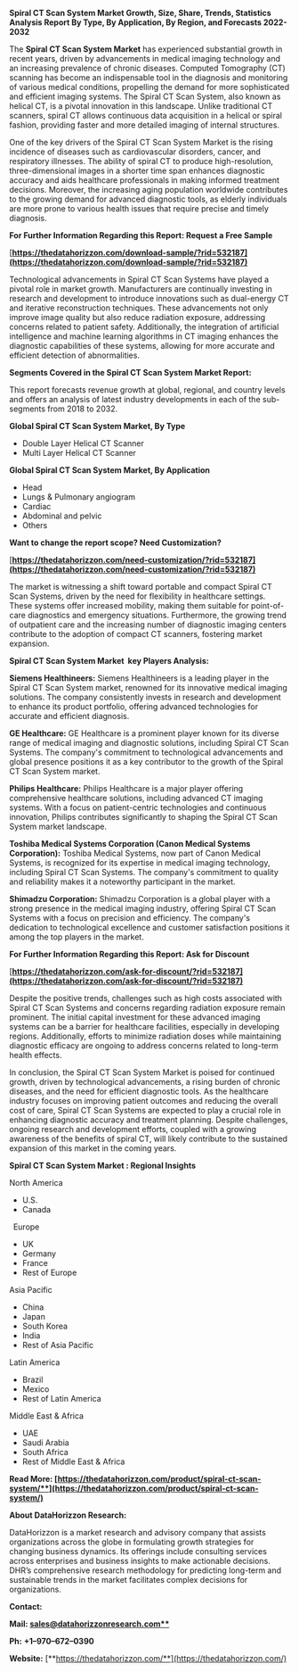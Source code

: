 ﻿**Spiral CT Scan System Market Growth, Size, Share, Trends, Statistics Analysis Report By Type, By Application, By Region, and Forecasts 2022-2032**


The **Spiral CT Scan System Market** has experienced substantial growth in recent years, driven by advancements in medical imaging technology and an increasing prevalence of chronic diseases. Computed Tomography (CT) scanning has become an indispensable tool in the diagnosis and monitoring of various medical conditions, propelling the demand for more sophisticated and efficient imaging systems. The Spiral CT Scan System, also known as helical CT, is a pivotal innovation in this landscape. Unlike traditional CT scanners, spiral CT allows continuous data acquisition in a helical or spiral fashion, providing faster and more detailed imaging of internal structures.

One of the key drivers of the Spiral CT Scan System Market is the rising incidence of diseases such as cardiovascular disorders, cancer, and respiratory illnesses. The ability of spiral CT to produce high-resolution, three-dimensional images in a shorter time span enhances diagnostic accuracy and aids healthcare professionals in making informed treatment decisions. Moreover, the increasing aging population worldwide contributes to the growing demand for advanced diagnostic tools, as elderly individuals are more prone to various health issues that require precise and timely diagnosis. 

**For Further Information Regarding this Report: Request a Free Sample**	

[**https://thedatahorizzon.com/download-sample/?rid=532187](https://thedatahorizzon.com/download-sample/?rid=532187)** 

Technological advancements in Spiral CT Scan Systems have played a pivotal role in market growth. Manufacturers are continually investing in research and development to introduce innovations such as dual-energy CT and iterative reconstruction techniques. These advancements not only improve image quality but also reduce radiation exposure, addressing concerns related to patient safety. Additionally, the integration of artificial intelligence and machine learning algorithms in CT imaging enhances the diagnostic capabilities of these systems, allowing for more accurate and efficient detection of abnormalities.

**Segments Covered in the Spiral CT Scan System Market Report:**

This report forecasts revenue growth at global, regional, and country levels and offers an analysis of latest industry developments in each of the sub-segments from 2018 to 2032.

**Global Spiral CT Scan System Market, By Type**

- Double Layer Helical CT Scanner
- Multi Layer Helical CT Scanner

**Global Spiral CT Scan System Market, By Application**

- Head
- Lungs & Pulmonary angiogram
- Cardiac
- Abdominal and pelvic
- Others

**Want to change the report scope? Need Customization?**

[**https://thedatahorizzon.com/need-customization/?rid=532187](https://thedatahorizzon.com/need-customization/?rid=532187)** 

The market is witnessing a shift toward portable and compact Spiral CT Scan Systems, driven by the need for flexibility in healthcare settings. These systems offer increased mobility, making them suitable for point-of-care diagnostics and emergency situations. Furthermore, the growing trend of outpatient care and the increasing number of diagnostic imaging centers contribute to the adoption of compact CT scanners, fostering market expansion. 

**Spiral CT Scan System Market  key Players Analysis:** 

**Siemens Healthineers:** Siemens Healthineers is a leading player in the Spiral CT Scan System market, renowned for its innovative medical imaging solutions. The company consistently invests in research and development to enhance its product portfolio, offering advanced technologies for accurate and efficient diagnosis.

**GE Healthcare:** GE Healthcare is a prominent player known for its diverse range of medical imaging and diagnostic solutions, including Spiral CT Scan Systems. The company's commitment to technological advancements and global presence positions it as a key contributor to the growth of the Spiral CT Scan System market.

**Philips Healthcare:** Philips Healthcare is a major player offering comprehensive healthcare solutions, including advanced CT imaging systems. With a focus on patient-centric technologies and continuous innovation, Philips contributes significantly to shaping the Spiral CT Scan System market landscape.

**Toshiba Medical Systems Corporation (Canon Medical Systems Corporation):** Toshiba Medical Systems, now part of Canon Medical Systems, is recognized for its expertise in medical imaging technology, including Spiral CT Scan Systems. The company's commitment to quality and reliability makes it a noteworthy participant in the market.

**Shimadzu Corporation:** Shimadzu Corporation is a global player with a strong presence in the medical imaging industry, offering Spiral CT Scan Systems with a focus on precision and efficiency. The company's dedication to technological excellence and customer satisfaction positions it among the top players in the market.

**For Further Information Regarding this Report: Ask for Discount**	

[**https://thedatahorizzon.com/ask-for-discount/?rid=532187](https://thedatahorizzon.com/ask-for-discount/?rid=532187)** 

Despite the positive trends, challenges such as high costs associated with Spiral CT Scan Systems and concerns regarding radiation exposure remain prominent. The initial capital investment for these advanced imaging systems can be a barrier for healthcare facilities, especially in developing regions. Additionally, efforts to minimize radiation doses while maintaining diagnostic efficacy are ongoing to address concerns related to long-term health effects.

In conclusion, the Spiral CT Scan System Market is poised for continued growth, driven by technological advancements, a rising burden of chronic diseases, and the need for efficient diagnostic tools. As the healthcare industry focuses on improving patient outcomes and reducing the overall cost of care, Spiral CT Scan Systems are expected to play a crucial role in enhancing diagnostic accuracy and treatment planning. Despite challenges, ongoing research and development efforts, coupled with a growing awareness of the benefits of spiral CT, will likely contribute to the sustained expansion of this market in the coming years.

**Spiral CT Scan System Market : Regional Insights**

North America

- U.S.
- Canada

` `Europe

- UK
- Germany
- France
- Rest of Europe

Asia Pacific

- China
- Japan
- South Korea
- India
- Rest of Asia Pacific

Latin America

- Brazil
- Mexico
- Rest of Latin America

Middle East & Africa

- UAE
- Saudi Arabia
- South Africa
- Rest of Middle East & Africa

**Read More: [https://thedatahorizzon.com/product/spiral-ct-scan-system/**](https://thedatahorizzon.com/product/spiral-ct-scan-system/)** 

**About DataHorizzon Research:**

DataHorizzon is a market research and advisory company that assists organizations across the globe in formulating growth strategies for changing business dynamics. Its offerings include consulting services across enterprises and business insights to make actionable decisions. DHR’s comprehensive research methodology for predicting long-term and sustainable trends in the market facilitates complex decisions for organizations.

**Contact:**

**Mail: [sales@datahorizzonresearch.com**](mailto:sales@datahorizzonresearch.com)**

**Ph:** **+1–970–672–0390**

**Website:** [**https://thedatahorizzon.com/**](https://thedatahorizzon.com/)


